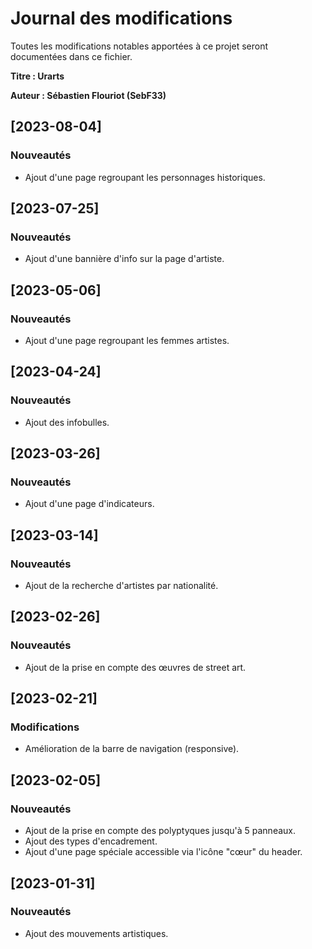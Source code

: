 
# Journal des modifications
Toutes les modifications notables apportées à ce projet seront documentées dans ce fichier.

**Titre : Urarts**

**Auteur : Sébastien Flouriot (SebF33)**

## [2023-08-04]

### Nouveautés
- Ajout d'une page regroupant les personnages historiques.

## [2023-07-25]

### Nouveautés
- Ajout d'une bannière d'info sur la page d'artiste.

## [2023-05-06]

### Nouveautés
- Ajout d'une page regroupant les femmes artistes.

## [2023-04-24]

### Nouveautés
- Ajout des infobulles.

## [2023-03-26]

### Nouveautés
- Ajout d'une page d'indicateurs.

## [2023-03-14]

### Nouveautés
- Ajout de la recherche d'artistes par nationalité.

## [2023-02-26]

### Nouveautés
- Ajout de la prise en compte des œuvres de street art.

## [2023-02-21]

### Modifications
- Amélioration de la barre de navigation (responsive).

## [2023-02-05]

### Nouveautés
- Ajout de la prise en compte des polyptyques jusqu'à 5 panneaux.
- Ajout des types d'encadrement.
- Ajout d'une page spéciale accessible via l'icône "cœur" du header.

## [2023-01-31]

### Nouveautés
- Ajout des mouvements artistiques.